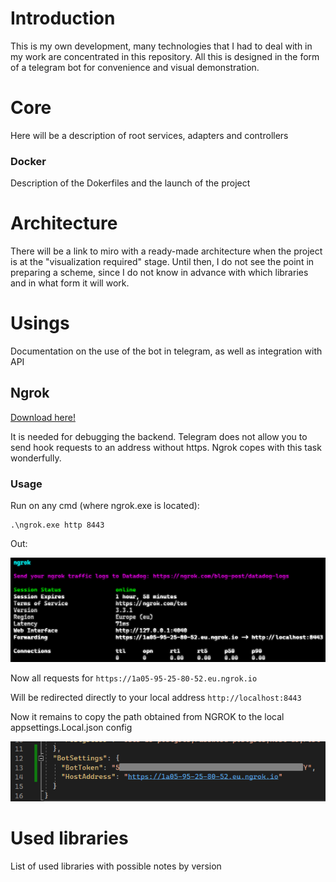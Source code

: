 # Introduction

This is my own development, many technologies that I had to deal with in my work are concentrated in this repository. All this is designed in the form of a telegram bot for convenience and visual demonstration.

# Core

Here will be a description of root services, adapters and controllers

### Docker

Description of the Dokerfiles and the launch of the project

# Architecture

There will be a link to miro with a ready-made architecture when the project is at the "visualization required" stage. Until then, I do not see the point in preparing a scheme, since I do not know in advance with which libraries and in what form it will work.

# Usings

Documentation on the use of the bot in telegram, as well as integration with API

## Ngrok

[Download here!](https://dashboard.ngrok.com/get-started/setup)

It is needed for debugging the backend. Telegram does not allow you to send hook requests to an address without https. Ngrok copes with this task wonderfully.

### Usage

Run on any cmd (where ngrok.exe is located):

```
.\ngrok.exe http 8443
```

Out:

![1686748462497](image/readme/1686748462497.png)

Now all requests for `https://1a05-95-25-80-52.eu.ngrok.io`

Will be redirected directly to your local address `http://localhost:8443`

Now it remains to copy the path obtained from NGROK to the local appsettings.Local.json config

![1686749197191](image/readme/1686749197191.png)

# Used libraries

List of used libraries with possible notes by version
